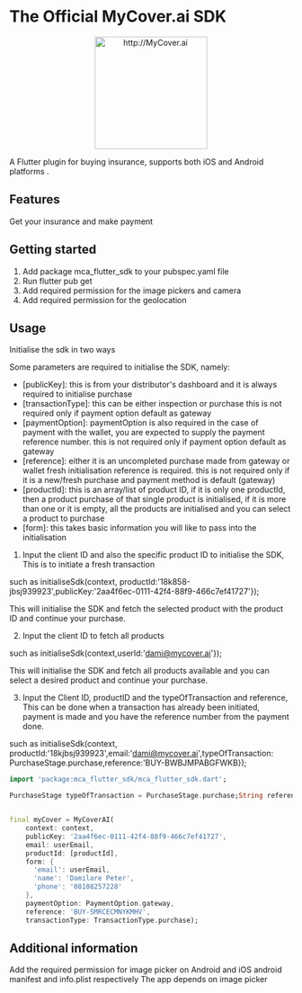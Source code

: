 # The Official MyCover.ai SDK
<div align="center">
      <img title="http://MyCover.ai" height="200" src="https://www.mycover.ai/images/logos/mycover.svg" width="200px"/>
    </div>


A Flutter plugin for buying insurance, supports both iOS and Android platforms .

## Features

Get your insurance and make payment

## Getting started

1. Add package mca_flutter_sdk to your pubspec.yaml file
2. Run flutter pub get
3. Add required permission for the image pickers and camera
4. Add required permission for the geolocation


## Usage

Initialise the sdk in two ways

Some parameters are required to initialise the SDK, namely:

* [publicKey]: this is from your distributor's dashboard and it is always required to initialise purchase
* [transactionType]: this can be either inspection or purchase 
  this is not required only if payment option default as gateway
* [paymentOption]: paymentOption is also required in the case of payment with the wallet, you are expected to supply the payment reference number.
  this is not required only if payment option default as gateway
* [reference]: either it is an uncompleted purchase made from gateway or wallet fresh initialisation reference is required.
  this is not required only if it is a new/fresh purchase and payment method is default (gateway)
* [productId]: this is an array/list of product ID, if it is only one productId, then a product purchase of that single product is initialised, if it is more
  than one or it is empty, all the products are initialised and you can select a product to purchase
* [form]: this takes basic information you will like to pass into the initialisation

1. Input the client ID and also the specific product ID to initialise the SDK, 
This is to initiate a fresh transaction

such as
  initialiseSdk(context, productId:'18k858-jbsj939923',publicKey:'2aa4f6ec-0111-42f4-88f9-466c7ef41727'});

This will initialise the SDK and fetch the selected  product with the product ID and continue your purchase.

2. Input the client ID to fetch all products

such as
initialiseSdk(context,userId:'dami@mycover.ai'});

This will initialise the SDK and fetch all products available and you can select a desired product and continue your purchase.


3. Input the Client ID, productID and the typeOfTransaction and reference,
This can be done when a transaction has already been initiated, payment is made and you have the reference number from the payment done.

such as 
  initialiseSdk(context, productId:'18kjbsj939923',email:'dami@mycover.ai',typeOfTransaction: PurchaseStage.purchase,reference:'BUY-BWBJMPABGFWKB});


```dart
import 'package:mca_flutter_sdk/mca_flutter_sdk.dart';

PurchaseStage typeOfTransaction = PurchaseStage.purchase;String reference = 'BUY-BWBJMPABGFWKB';


final myCover = MyCoverAI(
    context: context,
    publicKey: '2aa4f6ec-0111-42f4-88f9-466c7ef41727',
    email: userEmail,
    productId: [productId],
    form: {
      'email': userEmail,
      'name': 'Damilare Peter',
      'phone': '08108257228'
    },
    paymentOption: PaymentOption.gateway,
    reference: 'BUY-SMRCECMNYKMHV',
    transactionType: TransactionType.purchase);
```

## Additional information

 Add the required permission for image picker on Android and iOS android manifest and info.plist respectively
 The app depends on image picker

